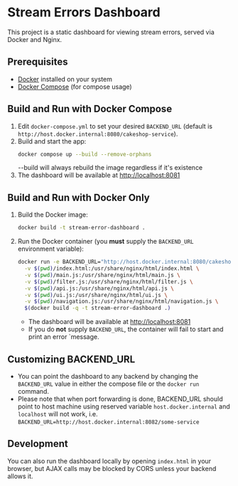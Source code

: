 # Stream Errors Dashboard

This project is a static dashboard for viewing stream errors, served via Docker and Nginx.

## Prerequisites
- [Docker](https://www.docker.com/get-started) installed on your system
- [Docker Compose](https://docs.docker.com/compose/) (for compose usage)

## Build and Run with Docker Compose

1. Edit `docker-compose.yml` to set your desired `BACKEND_URL` (default is `http://host.docker.internal:8080/cakeshop-service`).
2. Build and start the app:
   ```sh
   docker compose up --build --remove-orphans
   ```
   --build will always rebuild the image regardless if it's existence
3. The dashboard will be available at [http://localhost:8081](http://localhost:8081)

## Build and Run with Docker Only

1. Build the Docker image:
   ```sh
   docker build -t stream-error-dashboard .
   ```
2. Run the Docker container (you **must** supply the `BACKEND_URL` environment variable):
   ```sh
   docker run -e BACKEND_URL="http://host.docker.internal:8080/cakeshop-service" -p 8081:80 \
     -v $(pwd)/index.html:/usr/share/nginx/html/index.html \
     -v $(pwd)/main.js:/usr/share/nginx/html/main.js \
     -v $(pwd)/filter.js:/usr/share/nginx/html/filter.js \
     -v $(pwd)/api.js:/usr/share/nginx/html/api.js \
     -v $(pwd)/ui.js:/usr/share/nginx/html/ui.js \
     -v $(pwd)/navigation.js:/usr/share/nginx/html/navigation.js \
     $(docker build -q -t stream-error-dashboard .)
   ```
   - The dashboard will be available at [http://localhost:8081](http://localhost:8081)
   - If you do **not** supply `BACKEND_URL`, the container will fail to start and print an error `message.

## Customizing BACKEND_URL

* You can point the dashboard to any backend by changing the `BACKEND_URL` value in either the compose file or the `docker run` command.
* Please note that when port forwarding is done, BACKEND_URL should point to host machine using reserved variable `host.docker.internal` and `localhost` will not work, i.e. `BACKEND_URL=http://host.docker.internal:8082/some-service` 


## Development

You can also run the dashboard locally by opening `index.html` in your browser, but AJAX calls may be blocked by CORS unless your backend allows it. 